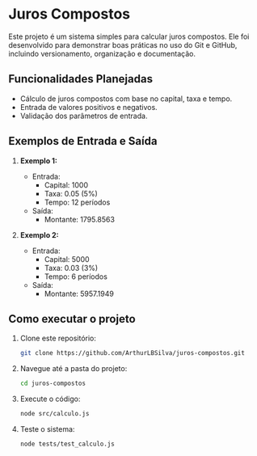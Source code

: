 # Juros Compostos

Este projeto é um sistema simples para calcular juros compostos. Ele foi desenvolvido para demonstrar boas práticas no uso do Git e GitHub, incluindo versionamento, organização e documentação.

## Funcionalidades Planejadas
- Cálculo de juros compostos com base no capital, taxa e tempo.
- Entrada de valores positivos e negativos.
- Validação dos parâmetros de entrada.

## Exemplos de Entrada e Saída

1. **Exemplo 1:**
   - Entrada:
     - Capital: 1000
     - Taxa: 0.05 (5%)
     - Tempo: 12 períodos
   - Saída:
     - Montante: 1795.8563

2. **Exemplo 2:**
   - Entrada:
     - Capital: 5000
     - Taxa: 0.03 (3%)
     - Tempo: 6 períodos
   - Saída:
     - Montante: 5957.1949

## Como executar o projeto
1. Clone este repositório:
   ```bash
   git clone https://github.com/ArthurLBSilva/juros-compostos.git

2. Navegue até a pasta do projeto:
      ```bash
   cd juros-compostos

3. Execute o código:
      ```bash
   node src/calculo.js
      
4. Teste o sistema:
      ```bash
   node tests/test_calculo.js
